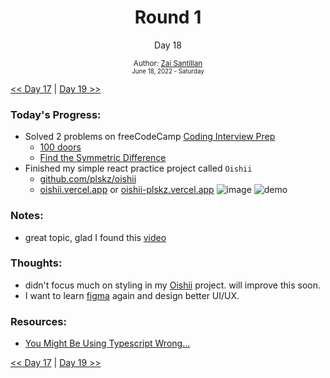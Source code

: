 <div align="center">
  <h1>Round 1</h1>
  <p>Day 18</p>

  <sub>
    Author: <a href="https://github.com/plskz" target="_blank">Zai Santillan</a>
    <br>
    <small>June 18, 2022 - Saturday</small>
  </sub>
</div>

[<< Day 17](day017.md) | [Day 19 >>](day019.md)

### Today's Progress:

- Solved 2 problems on freeCodeCamp [Coding Interview Prep](https://www.freecodecamp.org/learn/coding-interview-prep/)
  - [100 doors](https://www.freecodecamp.org/learn/coding-interview-prep/rosetta-code/100-doors)
  - [Find the Symmetric Difference](https://www.freecodecamp.org/learn/coding-interview-prep/algorithms/find-the-symmetric-difference)
- Finished my simple react practice project called `Oishii`
  - [github.com/plskz/oishii](https://github.com/plskz/oishii)
  - [oishii.vercel.app](https://oishii.vercel.app) or [oishii-plskz.vercel.app](https://oishii-plskz.vercel.app)
    ![image](https://user-images.githubusercontent.com/57343545/174459984-18c51c36-7219-4347-a77f-d5808efb9e54.png)
    ![demo](https://user-images.githubusercontent.com/57343545/174461007-b7bdf3d8-3b59-4e21-9fa1-ba7bd5740eb4.gif)

### Notes:

- great topic, glad I found this [video](https://youtu.be/RmGHnYUqQ4k)

### Thoughts:

- didn't focus much on styling in my [Oishii](https://github.com/plskz/oishii) project. will improve this soon.
- I want to learn [figma](https://www.figma.com) again and design better UI/UX.

### Resources:

- [You Might Be Using Typescript Wrong...](https://youtu.be/RmGHnYUqQ4k)

[<< Day 17](day017.md) | [Day 19 >>](day019.md)
